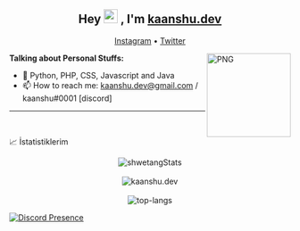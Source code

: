 
<h2 align="center">Hey <img src="https://media.giphy.com/media/hvRJCLFzcasrR4ia7z/giphy.gif" width="25px"> , I'm <a href="https://github.com/kaanshudev">kaanshu.dev</a></h2>
<p align="center">
  <a href="https://www.instagram.com/kxxnzy/">Instagram</a> •
  <a href="https://twitter.com/kxxnzy">Twitter</a>
</p>

<img align="right" height="150rem" alt="PNG" src="https://images-ext-1.discordapp.net/external/N7gUHXwao3WmGDWvcyfJO_4_tCx4fjVUQ-CeuHUdd0U/%3Fsize%3D4096/https/cdn.discordapp.com/icons/918227969003114558/3f8df3318e0d205caa5755c30540cf5e.png" />

**Talking about Personal Stuffs:**

- 🌱  Python, PHP, CSS, Javascript and Java 
- 📫  How to reach me: kaanshu.dev@gmail.com / kaanshu#0001 [discord]

***

 <br>

📈 İstatistiklerim <br />



<p align="center">
  <img src="https://github-readme-stats.vercel.app/api?username=Shwetang550&theme=dark&show_icons=true" alt="shwetangStats" />  
  <br />
  <br />
  <img src="https://komarev.com/ghpvc/?username=JSYolo&label=Ziyaretçi%20Sayısı&color=351c75" alt="kaanshu.dev" />
  <br />
  <br />
  <img src="https://github-readme-stats.vercel.app/api/top-langs/?username=Shwetang550&layout=compact&theme=dark" alt="top-langs" />
</p>






[![Discord Presence](https://lanyard-profile-readme.vercel.app/api/701841462937255997)](https://discord.com/users/442516411345010690)
